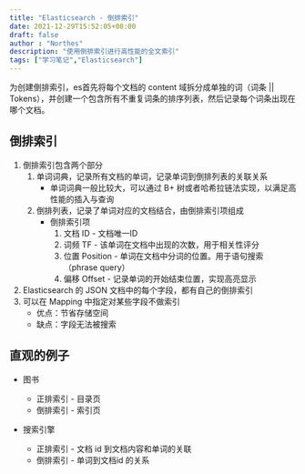 ```yaml
---
title: "Elasticsearch - 倒排索引"
date: 2021-12-29T15:52:05+08:00
draft: false
author : "Northes"
description: "使用倒排索引进行高性能的全文索引"
tags: ["学习笔记","Elasticsearch"]
---
```


为创建倒排索引，es首先将每个文档的 content 域拆分成单独的词（词条 || Tokens），并创建一个包含所有不重复词条的排序列表，然后记录每个词条出现在哪个文档。

## 倒排索引

1. 倒排索引包含两个部分
    1. 单词词典，记录所有文档的单词，记录单词到倒排列表的关联关系
        - 单词词典一般比较大，可以通过 B+ 树或者哈希拉链法实现，以满足高性能的插入与查询
    2. 倒排列表，记录了单词对应的文档结合，由倒排索引项组成
        - 倒排索引项
            1. 文档 ID - 文档唯一ID
            2. 词频 TF - 该单词在文档中出现的次数，用于相关性评分
            3. 位置 Position - 单词在文档中分词的位置。用于语句搜索 （phrase query）
            4. 偏移 Offset - 记录单词的开始结束位置，实现高亮显示
2. Elasticsearch 的 JSON 文档中的每个字段，都有自己的倒排索引
3. 可以在 Mapping 中指定对某些字段不做索引
    - 优点：节省存储空间
    - 缺点：字段无法被搜索

## 直观的例子

- 图书
    - 正排索引 - 目录页
    - 倒排索引 - 索引页

- 搜索引擎
    - 正排索引 - 文档 id 到文档内容和单词的关联
    - 倒排索引 - 单词到文档id 的关系
